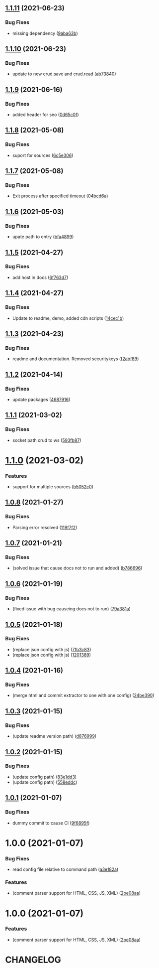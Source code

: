 ## [1.1.11](https://github.com/CoCreate-app/CoCreate-docs/compare/v1.1.10...v1.1.11) (2021-06-23)


### Bug Fixes

* missing dependency ([9aba63b](https://github.com/CoCreate-app/CoCreate-docs/commit/9aba63b49e69edf302cc78595f9cf1aa02f42c9a))

## [1.1.10](https://github.com/CoCreate-app/CoCreate-docs/compare/v1.1.9...v1.1.10) (2021-06-23)


### Bug Fixes

* update to new crud.save and crud.read ([ab73840](https://github.com/CoCreate-app/CoCreate-docs/commit/ab738403eefe11476bc4d9b04643e17c48ff2f7e))

## [1.1.9](https://github.com/CoCreate-app/CoCreate-docs/compare/v1.1.8...v1.1.9) (2021-06-16)


### Bug Fixes

* added header for seo ([0d65c0f](https://github.com/CoCreate-app/CoCreate-docs/commit/0d65c0f3c027834b576361e252b01602f5869cd3))

## [1.1.8](https://github.com/CoCreate-app/CoCreate-docs/compare/v1.1.7...v1.1.8) (2021-05-08)


### Bug Fixes

* suport for sources ([6c5e306](https://github.com/CoCreate-app/CoCreate-docs/commit/6c5e3066fb0950141c6fb766c04b32e2596ebf79))

## [1.1.7](https://github.com/CoCreate-app/CoCreate-docs/compare/v1.1.6...v1.1.7) (2021-05-08)


### Bug Fixes

* Exit process after specified timeout ([04bcd6a](https://github.com/CoCreate-app/CoCreate-docs/commit/04bcd6a68eee40bdc18cc84047e7de55c7a54e49))

## [1.1.6](https://github.com/CoCreate-app/CoCreate-docs/compare/v1.1.5...v1.1.6) (2021-05-03)


### Bug Fixes

* upate path to entry ([bfa4899](https://github.com/CoCreate-app/CoCreate-docs/commit/bfa489915bf2d2429580095eca631f1a7b0bdd54))

## [1.1.5](https://github.com/CoCreate-app/CoCreate-docs/compare/v1.1.4...v1.1.5) (2021-04-27)


### Bug Fixes

* add host in docs ([6f763d7](https://github.com/CoCreate-app/CoCreate-docs/commit/6f763d70a509ec5c5d0141098f9763eae401ed7d))

## [1.1.4](https://github.com/CoCreate-app/CoCreate-docs/compare/v1.1.3...v1.1.4) (2021-04-27)


### Bug Fixes

* Update to readme, demo, added cdn scripts ([14cec1b](https://github.com/CoCreate-app/CoCreate-docs/commit/14cec1be3d63708850955ee46d603fc69f3a986a))

## [1.1.3](https://github.com/CoCreate-app/CoCreate-docs/compare/v1.1.2...v1.1.3) (2021-04-23)


### Bug Fixes

* readme and documentation. Removed securitykeys ([f2abf89](https://github.com/CoCreate-app/CoCreate-docs/commit/f2abf89cf7af6bfc9c20706a362af1c5eb9f15e9))

## [1.1.2](https://github.com/CoCreate-app/CoCreate-docs/compare/v1.1.1...v1.1.2) (2021-04-14)


### Bug Fixes

* update packages ([4687916](https://github.com/CoCreate-app/CoCreate-docs/commit/4687916b70c3149c2e1c10f8bdddfafa2d2ea77a))

## [1.1.1](https://github.com/CoCreate-app/CoCreate-docs/compare/v1.1.0...v1.1.1) (2021-03-02)


### Bug Fixes

* socket path crud to ws ([593fb87](https://github.com/CoCreate-app/CoCreate-docs/commit/593fb87a3e437086f4a10b45a398687fd0572aea))

# [1.1.0](https://github.com/CoCreate-app/CoCreate-docs/compare/v1.0.8...v1.1.0) (2021-03-02)


### Features

* support for multiple sources ([b5052c0](https://github.com/CoCreate-app/CoCreate-docs/commit/b5052c0238ea71315d9cabcb21e695b0feba45d4))

## [1.0.8](https://github.com/CoCreate-app/CoCreate-docs/compare/v1.0.7...v1.0.8) (2021-01-27)


### Bug Fixes

* Parsing error resolved ([119f7f2](https://github.com/CoCreate-app/CoCreate-docs/commit/119f7f2878195d499e9ec76c7bac39bf11f88332))

## [1.0.7](https://github.com/CoCreate-app/CoCreate-docs/compare/v1.0.6...v1.0.7) (2021-01-21)


### Bug Fixes

* (solved issue that cause docs not to run and added) ([b786696](https://github.com/CoCreate-app/CoCreate-docs/commit/b786696dcba95d9a589dcb9c86d7686117a41866))

## [1.0.6](https://github.com/CoCreate-app/CoCreate-docs/compare/v1.0.5...v1.0.6) (2021-01-19)


### Bug Fixes

* (fixed issue with bug causeing docs not to run) ([79a381a](https://github.com/CoCreate-app/CoCreate-docs/commit/79a381a59972ba53634d3819d2bb45c2414320df))

## [1.0.5](https://github.com/CoCreate-app/CoCreate-docs/compare/v1.0.4...v1.0.5) (2021-01-18)


### Bug Fixes

* (replace json config with js) ([7fb3c83](https://github.com/CoCreate-app/CoCreate-docs/commit/7fb3c8350e4f9b45835b6c444c588ba3708e6579))
* (replace json config with js) ([1201389](https://github.com/CoCreate-app/CoCreate-docs/commit/12013892505c3c26c2cb12509d5bd85c45be4f5b))

## [1.0.4](https://github.com/CoCreate-app/CoCreate-docs/compare/v1.0.3...v1.0.4) (2021-01-16)


### Bug Fixes

* (merge html and commit extractor to one with one config) ([24be390](https://github.com/CoCreate-app/CoCreate-docs/commit/24be3901f90b360643ad5a8421e1ce05f2a8bc4f))

## [1.0.3](https://github.com/CoCreate-app/CoCreate-docs/compare/v1.0.2...v1.0.3) (2021-01-15)


### Bug Fixes

* (update readme version path) ([d876999](https://github.com/CoCreate-app/CoCreate-docs/commit/d876999a822f5bcac9f700bd1d2297a77ef19d68))

## [1.0.2](https://github.com/CoCreate-app/CoCreate-docs/compare/v1.0.1...v1.0.2) (2021-01-15)


### Bug Fixes

* (update config path) ([83e1dd3](https://github.com/CoCreate-app/CoCreate-docs/commit/83e1dd3d16344df377c0d17af2dac46a76e76c46))
* (update config path) ([558eddc](https://github.com/CoCreate-app/CoCreate-docs/commit/558eddc10e7a1242feec163b504337af9e1fe0b3))

## [1.0.1](https://github.com/CoCreate-app/CoCreate-docs/compare/v1.0.0...v1.0.1) (2021-01-07)


### Bug Fixes

* dummy commit to cause CI ([9f6895f](https://github.com/CoCreate-app/CoCreate-docs/commit/9f6895ff609fbf28722283d8452b773da2dce6ac))

# 1.0.0 (2021-01-07)


### Bug Fixes

* read config file relative to command path ([a3e182a](https://github.com/CoCreate-app/CoCreate-docs/commit/a3e182a14709b489fb65d55da4a04ef5bff05f45))


### Features

* (comment parser support for HTML, CSS, JS, XML) ([2be08aa](https://github.com/CoCreate-app/CoCreate-docs/commit/2be08aa1c8c13aea2c5646b5ee3770f09ccf4be4))

# 1.0.0 (2021-01-07)


### Features

* (comment parser support for HTML, CSS, JS, XML) ([2be08aa](https://github.com/CoCreate-app/CoCreate-docs/commit/2be08aa1c8c13aea2c5646b5ee3770f09ccf4be4))

# CHANGELOG

